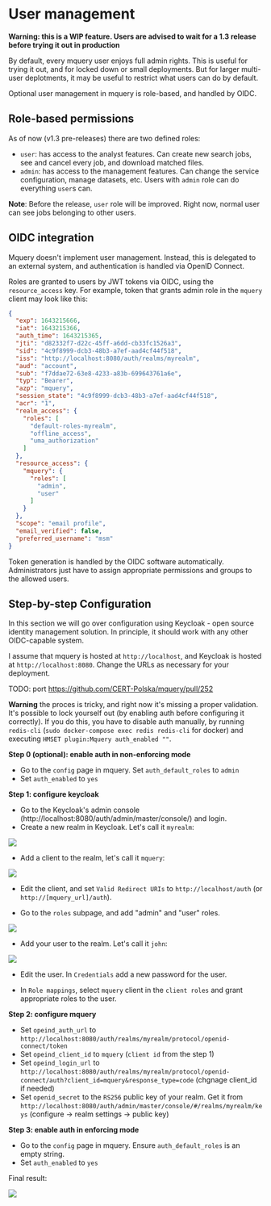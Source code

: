 # User management

**Warning: this is a WIP feature. Users are advised to wait for a 1.3 release before trying it out in production**

By default, every mquery user enjoys full admin rights.
This is useful for trying it out, and for locked down or
small deployments. But for larger multi-user deplotments, it may
be useful to restrict what users can do by default.

Optional user management in mquery is role-based, and handled by OIDC.

## Role-based permissions

As of now (v1.3 pre-releases) there are two defined roles:

 - `user`: has access to the analyst features. Can
 create new search jobs, see and cancel every job, and download
 matched files.
 - `admin`: has access to the management features. Can change the
 service configuration, manage datasets, etc. Users with `admin`
 role can do everything `user`s can.

**Note**: Before the release, `user` role will be improved.
Right now, normal user can see jobs belonging to other users.

## OIDC integration

Mquery doesn't implement user management. Instead, this is delegated
to an external system, and authentication is handled via OpenID
Connect.

Roles are granted to users by JWT tokens via OIDC, using the
`resource_access` key. For example, token that grants admin role
in the `mquery` client may look like this:

```json
{
  "exp": 1643215666,
  "iat": 1643215366,
  "auth_time": 1643215365,
  "jti": "d82332f7-d22c-45ff-a6dd-cb33fc1526a3",
  "sid": "4c9f8999-dcb3-48b3-a7ef-aad4cf44f518",
  "iss": "http://localhost:8080/auth/realms/myrealm",
  "aud": "account",
  "sub": "f7ddae72-63e8-4233-a83b-699643761a6e",
  "typ": "Bearer",
  "azp": "mquery",
  "session_state": "4c9f8999-dcb3-48b3-a7ef-aad4cf44f518",
  "acr": "1",
  "realm_access": {
    "roles": [
      "default-roles-myrealm",
      "offline_access",
      "uma_authorization"
    ]
  },
  "resource_access": {
    "mquery": {
      "roles": [
        "admin",
        "user"
      ]
    }
  },
  "scope": "email profile",
  "email_verified": false,
  "preferred_username": "msm"
}
```

Token generation is handled by the OIDC software automatically.
Administrators just have to assign appropriate permissions and
groups to the allowed users.

## Step-by-step Configuration

In this section we will go over configuration using Keycloak - open
source identity management solution. In principle, it should work
with any other OIDC-capable system.

I assume that mquery is hosted at `http://localhost`,
and Keycloak is hosted at `http://localhost:8080`. Change the URLs
as necessary for your deployment. 

TODO: port https://github.com/CERT-Polska/mquery/pull/252

**Warning** the proces is tricky, and right now it's missing a proper validation.
It's possible to lock yourself out (by enabling auth before configuring it
correctly). If you do this, you have to disable auth manually, by running
`redis-cli` (`sudo docker-compose exec redis redis-cli` for docker) and
executing `HMSET plugin:Mquery auth_enabled ""`.

**Step 0 (optional): enable auth in non-enforcing mode**

- Go to the `config` page in mquery. Set `auth_default_roles` to `admin`
- Set `auth_enabled` to `yes`

**Step 1: configure keycloak**

- Go to the Keycloak's admin console (http://localhost:8080/auth/admin/master/console/) and login.
- Create a new realm in Keycloak. Let's call it `myrealm`:

![](./new-realm.png)

- Add a client to the realm, let's call it `mquery`:

![](./new-client.png)

- Edit the client, and set `Valid Redirect URIs` to `http://localhost/auth` (or `http://[mquery_url]/auth`).

- Go to the `roles` subpage, and add "admin" and "user" roles.

![](./new-roles.png)

- Add your user to the realm. Let's call it `john`:

![](./new-user.png)

- Edit the user. In `Credentials` add a new password for the user.

- In `Role mappings`, select `mquery` client in the `client roles`
and grant appropriate roles to the user.

**Step 2: configure mquery**

- Set `opeind_auth_url` to `http://localhost:8080/auth/realms/myrealm/protocol/openid-connect/token`
- Set `opeind_client_id` to `mquery` (`client id` from the step 1)
- Set `opeind_login_url` to `http://localhost:8080/auth/realms/myrealm/protocol/openid-connect/auth?client_id=mquery&response_type=code` (chgnage client_id if needed)
- Set `openid_secret` to the `RS256` public key of your realm.
Get it from `http://localhost:8080/auth/admin/master/console/#/realms/myrealm/keys`
(configure -> realm settings -> public key)

**Step 3: enable auth in enforcing mode**

- Go to the `config` page in mquery. Ensure `auth_default_roles` is
an empty string.
- Set `auth_enabled` to `yes`

Final result:

![](./config-example.png)